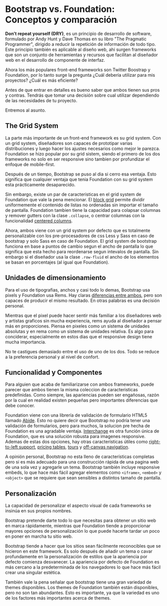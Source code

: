 # Bootstrap vs. Foundation: Conceptos y comparación

**Don’t repeat yourself (DRY)**, es un principio de desarrollo de software, formulado por Andy Hunt y Dave Thomas en su libro "The Pragmatic Programmer", dirigido a reducir la repetición de información de todo tipo. Este principio también es aplicable al diseño web, ahi surgen frameworks que son un conjunto de herramientas y recursos  que facilitan al diseñador web en el desarrollo de componente de interfaz.

Ahora los más populares front-end frameworks son Twitter Boostrap y Foundation, por lo tanto surge la pregunta ¿Cuál debería utilizar para mis proyectos? ¿Cuál es más eficiente?

Antes de que entrar en detalles es bueno saber que ambos tienen sus pros y contras. Tendrás que tomar una decisión sobre cual utilizar dependiendo de las necesidades de tu proyecto.

Entremos al asunto.

## The Grid System ##

La parte más importante de un front-end framework es su grid system. Con un grid system, diseñadores son capaces de prototipar varias distribuciones y luego hacer los ajustes necesarios como mejor le parezca. Foundation se hizo popular por su grid sistem, siendo el primero de los dos frameworks no solo en ser responsive sino tambien por profundizar el enfoque de mobile-first.

Después de un tiempo, Bootstrap se puso al dia si cerro esa ventaja. Esto significa que cualquier ventaja que tenia Foundation con su grid system esta prácticamente desaparecido.

Sin embargo, existe un par de caracteristicas en el grid system de Foundation que vale la pena mencionar. El [block grid][1] permite dividir uniformemente el contenido de listas no ordenadas sin importar el tamaño de pantalla. Foundation tambien tiene la capacidad para colapsar columnas y remover gutters con la clase `.collapse`, o centrar columnas con la funcionalidad [centered columns][2].

Ahora, ambos viene con un grid system por defecto que es totalmente personalizable con los pre-procesadores de css Less y Sass en caso de bootstrap y solo Sass en caso de Foundation. El grid system de bootstrap funciona en base a puntos de cambio segun el ancho de pantalla lo que significa que esta hecho para reordenarse segun intevalos de pantalla. Sin embargo si el diseñador usa la clase `.row-fluid` el ancho de los elementos se basan en porcentajes (al igual que Foundation).

## Unidades de dimensionamiento ##

Para el uso de tipografias, anchos y casi todo lo demas,  Bootstrap usa pixels y Foundation usa Rems. Hay claras [diferencias entre ambos][3], pero son capaces de producir el mismo resultado. En otras palabras es una decisión personal.

Mientras que el pixel puede hacer sentir más familiar a los diseñadores web y artistas graficos sin mucha experiencia, rems ayuda al diseñador a pensar más en proporciones. Piensa en pixeles como un sistema de unidades absolutas y en rema como un sistema de unidades relativa. Es algo para conciderar, especialmente en estos dias que el responsive design tiene mucha importancia.

No te castigues demasiado entre el uso de uno de los dos. Todo se reduce a la preferencia personal y al nivel de confort.

## Funcionalidad y Componentes ##

Para alguien que acaba de familiarizarse con ambos frameworks, puede parecer que ambos tienen la misma coleccion de caracteristicas predefinidas. Como siempre, las apariencias pueden ser engañosas, razón por la cual en realidad existen pequeñas pero importantes diferencias que debe conocer.

Foundation viene con una librería de validación de formulario HTML5 llamado [Abide][4]. Esto no quiere decir que Bootstrap no podría tener una validación de formularios, pero para muchos, la solucion pre hecha de Foundation es una agradable ventaja. [Interchange][5] es otra función única de Foundation, que es una solución robusta para imagenes responsive. Ademas de estas dos opciones, hay otras características útiles como [right-to-left support][6], [pricing tables][7], [tours][8] y [off-canvas navigation][9].

A opinión personal, Bootstrap no esta lleno de características completas pero si es más adecuado para una construcción rápida de una pagina web de una sola vez y agregarle un tema. Bootstrap también incluye responsive embeds, lo que hace más fácil agregar elementos como `<iframe>`, `<embed>` y  `<object>` que se requiere que sean sensibles a distintos tamaño de pantalla.

## Personalización ##

La capacidad de personalizar el aspecto visual de cada frameworks se insinúa en sus propios nombres.

Bootstrap pretende darte todo lo que necesitas para obtener un sitio web en marca rápidamente, mientras que Foundation tiende a proporcionar mayores opciones de personalización lo que puede hacerte tardar un poco en poner en marcha tu sitio web.

Bootstrap tiende a hacer que los sitios sean fácilmente reconocibles que se hicieron en este framework. Es solo después de añadir un tema o cavar profundamente en la personalización de estilos que la apariencia por defecto comienza desvanecer. La apariencia por defecto de Foundation es más cercano a la predeterminada de los navegadores lo que hace más fácil crear una singular estética.

También vale la pena señalar que bootstrap tiene una gran variedad de themes disponibles. Los themes de Foundation también están disponibles, pero no son tan abundantes. Esto es importante, ya que la variedad es uno de los factores más importantes acerca de themes.

[1]: http://foundation.zurb.com/docs/components/block_grid.html
[2]: http://foundation.zurb.com/docs/components/grid.html#centered-columns
[3]: http://designshack.net/articles/typography/whats-the-deal-with-em-and-rem/
[4]: http://foundation.zurb.com/docs/components/abide.html
[5]: http://foundation.zurb.com/docs/components/interchange.html
[6]: http://foundation.zurb.com/docs/components/rtl.html
[7]: http://foundation.zurb.com/docs/components/pricing_tables.html
[8]: http://foundation.zurb.com/docs/components/joyride.html
[9]: http://foundation.zurb.com/docs/components/offcanvas.html